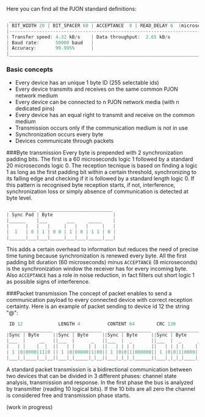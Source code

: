 Here you can find all the PJON standard definitions:
```cpp  
 ____________________________________________________________________________
| BIT_WIDTH 20 | BIT_SPACER 60 | ACCEPTANCE  8 | READ_DELAY 6  (microseconds)|
|----------------------------------------------------------------------------|
| Transfer speed: 4.32 kB/s    | Data throughput:  2.65 kB/s                 |
| Baud rate:      50000 baud   |                                             |
| Accuracy:       99.995%      |                                             |
|____________________________________________________________________________| 

```
### Basic concepts
* Every device has an unique 1 byte ID (255 selectable ids)
* Every device transmits and receives on the same common PJON network medium
* Every device can be connected to n PJON network media (with n dedicated pins)
* Every device has an equal right to transmit and receive on the common medium
* Transmission occurs only if the communication medium is not in use
* Synchronization occurs every byte
* Devices communicate through packets

###Byte transmission
Every byte is prepended with 2 synchronization padding bits. The first is a 60 microseconds logic 1 followed by a standard 20 microseconds logic 0. The reception tecnique is based on finding a logic 1 as long as the first padding bit within a certain threshold, synchronizing to its falling edge and checking if it is followed by a standard length logic 0. If this pattern is recognised byte reception starts, if not, interference, synchronization loss or simply absence of communication is detected at byte level.
```cpp  
 __________ ___________________________
| Sync Pad | Byte                      |
|______    |___       ___     _____    |
|      |   |   |     |   |   |     |   |
|  1   | 0 | 1 | 0 0 | 1 | 0 | 1 1 | 0 |
|______|___|___|_____|___|___|_____|___|

```
This adds a certain overhead to information but reduces the need of precise time tuning because synchronization is renewed every byte. All the first padding bit duration (60 microseconds) minus `ACCEPTANCE` (8 microseconds) is the synchronization window the receiver has for every incoming byte. Also `ACCEPTANCE` has a role in noise reduction, in fact filters out short logic 1 as possible signs of interference.

###Packet transmission
The concept of packet enables to send a communication payload to every connected device with correct reception certainty. Here is an example of packet sending to device id 12 the string "@":
```cpp  
 ID 12             LENGTH 4          CONTENT 64        CRC 130
 ________________  ________________  ________________  __________________
|Sync | Byte     ||Sync | Byte     ||Sync | Byte     ||Sync | Byte       |
|___  |     __   ||___  |      _   ||___  |  _       ||___  |  _      _  |
|   | |    |  |  ||   | |     | |  ||   | | | |      ||   | | | |    | | |
| 1 |0|0000|11|0 || 1 |0|00000|1|00|| 1 |0|0|1|000000|| 1 |0|0|1|0000|1|0|
|___|_|____|__|__||___|_|_____|_|__||___|_|_|_|______||___|_|_|_|____|_|_|
```
A standard packet transmission is a bidirectional communication between two devices that can be divided in 3 different phases: channel state analysis, transmission and response. In the first phase the bus is analyzed by transmitter (reading 10 logical bits). If the 10 bits are all zero the channel is considered free and transmission phase starts.


(work in progress)